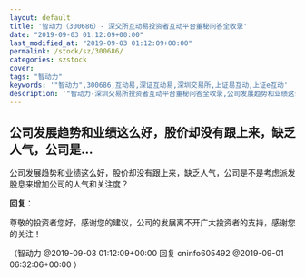 ```yaml
---
layout: default
title: '智动力（300686）- 深交所互动易投资者互动平台董秘问答全收录'
date: "2019-09-03 01:12:09+00:00"
last_modified_at: "2019-09-03 01:12:09+00:00"
permalink: /stock/sz/300686/
categories: szstock
cover: 
tags: "智动力"
keywords: '"智动力",300686,互动易,深证互动易,深圳交易所,上证易互动,上证e互动'
description: '"智动力-深圳交易所投资者互动平台董秘问答全收录,公司发展趋势和业绩这么好，股价却没有跟上来，缺乏人气，公司是不是考虑派发股息来增加公司的人气和关注度？"'
---
```


## 公司发展趋势和业绩这么好，股价却没有跟上来，缺乏人气，公司是...

公司发展趋势和业绩这么好，股价却没有跟上来，缺乏人气，公司是不是考虑派发股息来增加公司的人气和关注度？

**回复**：

尊敬的投资者您好，感谢您的建议，公司的发展离不开广大投资者的支持，感谢您的关注！ 

（智动力  @2019-09-03 01:12:09+00:00 回复 cninfo605492  @2019-09-01 06:32:06+00:00 ）

